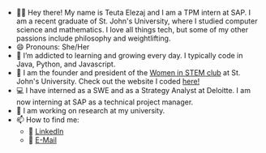 - :woman_technologist: Hey there! My name is Teuta Elezaj and I am a TPM intern at SAP. I am a recent graduate of St. John's University, where I studied computer science and mathematics. I love all things tech, but some of my other passions include philosophy and weightlifting.
- 😄 Pronouns: She/Her
- 🌱 I’m addicted to learning and growing every day. I typically code in Java, Python, and Javascript.
- :dna: I am the founder and president of the [Women in STEM club](https://www.instagram.com/womeninstemsju/) at St. John's University. Check out the website I coded [here!](http://womeninstemsju.com)
- :computer: I have interned as a SWE and as a Strategy Analyst at Deloitte. I am now interning at SAP as a technical project manager.
- :brain: I am working on research at my university.
- 📫 How to find me: 
  - :speech_balloon: [LinkedIn](https://www.linkedin.com/in/teutaelezaj/)
  - :email: [E-Mail](mailto:teutaelezaj101@gmail.com)
